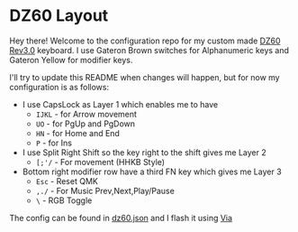 # DZ60 Layout
Hey there! Welcome to the configuration repo for my custom made [DZ60 Rev3.0](https://kbdfans.com/products/dz60-60-pcb) keyboard.
I use Gateron Brown switches for Alphanumeric keys and Gateron Yellow for modifier keys.

I'll try to update this README when changes will happen, but for now my configuration is as follows:

* I use CapsLock as Layer 1 which enables me to have
    * `IJKL` - for Arrow movement
    * `UO` - for PgUp and PgDown
    * `HN` - for Home and End
    * `P` - for Ins
* I use Split Right Shift so the key right to the shift gives me Layer 2
    * `[;'/` - For movement (HHKB Style)
* Bottom right modifier row have a third FN key which gives me Layer 3
    * `Esc` - Reset QMK
    * `,./` - For Music Prev,Next,Play/Pause
    * `\` - RGB Toggle

The config can be found in [dz60.json](dz60.json) and I flash it using [Via](https://www.caniusevia.com/)
